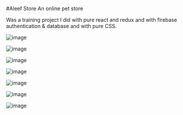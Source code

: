 #Aleef Store
An online pet store

Was a training project I did with pure react and redux and with firebase authentication & database and with pure CSS.

![image](https://user-images.githubusercontent.com/79268021/184516755-6383e0d9-1e12-4515-a1e0-5fd89a99f5e6.png)

![image](https://user-images.githubusercontent.com/79268021/184516862-a589fe6f-0fd4-4d14-b70d-3781d9d262e1.png)

![image](https://user-images.githubusercontent.com/79268021/184516950-61fcb8bd-b513-429e-90c4-d06794191c7f.png)

![image](https://user-images.githubusercontent.com/79268021/184516974-0741124e-984d-479c-ae07-3221d4e71cd0.png)

![image](https://user-images.githubusercontent.com/79268021/184517255-14310c5d-7d95-433c-a3ce-0921afa5e76a.png)

![image](https://user-images.githubusercontent.com/79268021/184517262-05c4617a-4385-41b6-b943-dd40ad4e029b.png)

![image](https://user-images.githubusercontent.com/79268021/184517267-af111deb-791e-40d1-baba-75707041f978.png)
